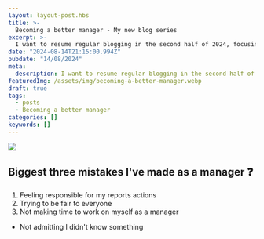 ```yaml
---
layout: layout-post.hbs
title: >-
  Becoming a better manager - My new blog series
excerpt: >-
  I want to resume regular blogging in the second half of 2024, focusing on my growth as a software engineering manager
date: "2024-08-14T21:15:00.994Z"
pubdate: "14/08/2024"
meta:
  description: I want to resume regular blogging in the second half of 2024, focusing on my growth as a software engineering manager
featuredImg: /assets/img/becoming-a-better-manager.webp
draft: true
tags:
  - posts
  - Becoming a better manager
categories: []
keywords: []
---
```


![]({{featuredImg}})

## Biggest three mistakes I've made as a manager ❓
1. Feeling responsible for my reports actions
2. Trying to be fair to everyone
3. Not making time to work on myself as a manager
* Not admitting I didn't know something

